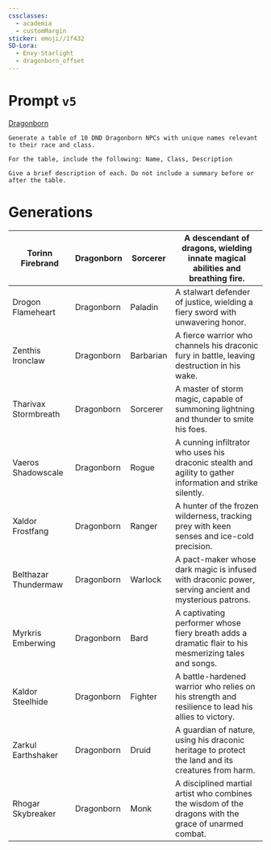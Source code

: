 ```yaml
---
cssclasses:
  - academia
  - customMargin
sticker: emoji//1f432
SD-Lora:
  - Envy-Starlight
  - dragonborn_offset
---
```

# Prompt ``v5``
[Dragonborn](file:///D:\Documents\Notes\DND\DND\Quartz\DM\Homebrew\Sapient\Dragonborn)
```
Generate a table of 10 DND Dragonborn NPCs with unique names relevant to their race and class.

For the table, include the following: Name, Class, Description

Give a brief description of each. Do not include a summary before or after the table.
```

# Generations

| Torinn Firebrand     | Dragonborn | Sorcerer  | A descendant of dragons, wielding innate magical abilities and breathing fire.                             |
| -------------------- | ---------- | --------- | ---------------------------------------------------------------------------------------------------------- |
| Drogon Flameheart    | Dragonborn | Paladin   | A stalwart defender of justice, wielding a fiery sword with unwavering honor.                              |
| Zenthis Ironclaw     | Dragonborn | Barbarian | A fierce warrior who channels his draconic fury in battle, leaving destruction in his wake.                |
| Tharivax Stormbreath | Dragonborn | Sorcerer  | A master of storm magic, capable of summoning lightning and thunder to smite his foes.                     |
| Vaeros Shadowscale   | Dragonborn | Rogue     | A cunning infiltrator who uses his draconic stealth and agility to gather information and strike silently. |
| Xaldor Frostfang     | Dragonborn | Ranger    | A hunter of the frozen wilderness, tracking prey with keen senses and ice-cold precision.                  |
| Belthazar Thundermaw | Dragonborn | Warlock   | A pact-maker whose dark magic is infused with draconic power, serving ancient and mysterious patrons.      |
| Myrkris Emberwing    | Dragonborn | Bard      | A captivating performer whose fiery breath adds a dramatic flair to his mesmerizing tales and songs.       |
| Kaldor Steelhide     | Dragonborn | Fighter   | A battle-hardened warrior who relies on his strength and resilience to lead his allies to victory.         |
| Zarkul Earthshaker   | Dragonborn | Druid     | A guardian of nature, using his draconic heritage to protect the land and its creatures from harm.         |
| Rhogar Skybreaker    | Dragonborn | Monk      | A disciplined martial artist who combines the wisdom of the dragons with the grace of unarmed combat.      |